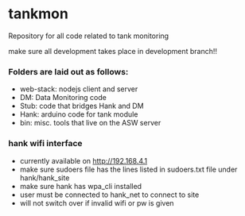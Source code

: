 # tankmon
Repository for all code related to tank monitoring 

make sure all development takes place in development branch!!

### Folders are laid out as follows:

- web-stack: nodejs client and server
- DM: Data Monitoring code 
- Stub: code that bridges Hank and DM
- Hank: arduino code for tank module
- bin: misc. tools that live on the ASW server


### hank wifi interface
- currently available on http://192.168.4.1
- make sure sudoers file has the lines listed in sudoers.txt file under hank/hank_site
- make sure hank has wpa_cli installed
- user must be connected to hank_net to connect to site
- will not switch over if invalid wifi or pw is given
